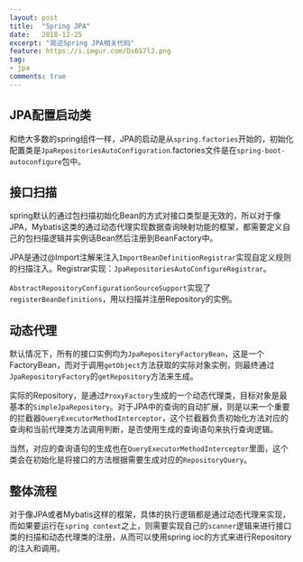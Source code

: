 ```yaml
---
layout: post
title:  "Spring JPA"
date:   2018-12-25
excerpt: "简述Spring JPA相关代码"
feature: https://i.imgur.com/Ds6S7lJ.png
tag:
- jpa
comments: true
---
```


## JPA配置启动类

和绝大多数的spring组件一样，JPA的启动是从`spring.factories`开始的，初始化配置类是`JpaRepositoriesAutoConfiguration`.factories文件是在`spring-boot-autoconfigure`包中。

## 接口扫描

spring默认的通过包扫描初始化Bean的方式对接口类型是无效的，所以对于像JPA，Mybatis这类的通过动态代理实现数据查询映射功能的框架，都需要定义自己的包扫描逻辑并实例话Bean然后注册到BeanFactory中。

JPA是通过@Import注解来注入`ImportBeanDefinitionRegistrar`实现自定义规则的扫描注入。Registrar实现：`JpaRepositoriesAutoConfigureRegistrar`。

`AbstractRepositoryConfigurationSourceSupport`实现了`registerBeanDefinitions`，用以扫描并注册Repository的实例。

## 动态代理

默认情况下，所有的接口实例均为`JpaRepositoryFactoryBean`，这是一个FactoryBean，而对于调用`getObject`方法获取的实际对象实例，则最终通过`JpaRepositoryFactory`的`getRepository`方法来生成。

实际的Repository，是通过`ProxyFactory`生成的一个动态代理类，目标对象是最基本的`SimpleJpaRepository`。对于JPA中的查询的自动扩展，则是以来一个重要的拦截器`QueryExecutorMethodInterceptor`，这个拦截器负责初始化方法对应的查询和当前代理类方法调用判断，是否使用生成的查询语句来执行查询逻辑。

当然，对应的查询语句的生成也在`QueryExecutorMethodInterceptor`里面，这个类会在初始化是将接口的方法根据需要生成对应的`RepositoryQuery`。

## 整体流程

对于像JPA或者Mybatis这样的框架，具体的执行逻辑都是通过动态代理来实现，而如果要运行在`spring context`之上，则需要实现自己的`scanner`逻辑来进行接口类的扫描和动态代理类的注册，从而可以使用spring ioc的方式来进行Repository的注入和调用。
